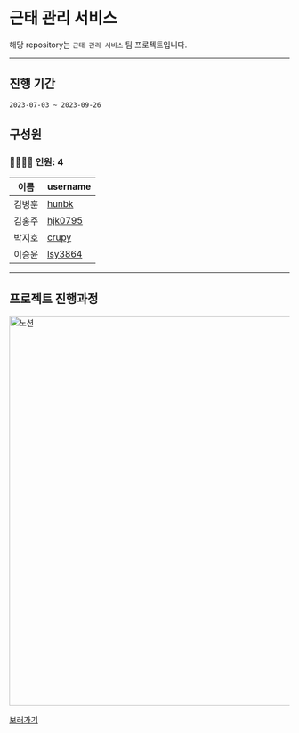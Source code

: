 # 근태 관리 서비스

해당 repository는 `근태 관리 서비스` 팀 프로젝트입니다.   

---

## 진행 기간
```
2023-07-03 ~ 2023-09-26
```

## 구성원
### 👨‍👩‍👧‍👦 인원: 4
|이름|username|
|---|---|
| 김병훈 | [hunbk](https://github.com/hunbk) |
| 김홍주 | [hjk0795](https://github.com/hjk0795) |
| 박지호 | [crupy](https://github.com/crupy) |
| 이승윤 | [lsy3864](https://github.com/lsy3864)

---

## 프로젝트 진행과정
<img width="700" alt="노션" src="https://github.com/crupy/AlgorithmCode/assets/84119178/6539619e-befd-4d65-8e01-8f67808355a2">

[보러가기](https://www.notion.so/6-9e843b9d771b48e69e2f0a954b990916?pvs=4)
